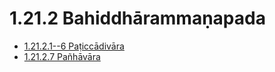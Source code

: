 # 1.21.2 Bahiddhārammaṇapada

* [1.21.2.1--6 Paṭiccādivāra](1.21.2/1.21.2.1--6.md)
* [1.21.2.7 Pañhāvāra](1.21.2/1.21.2.7.md)
